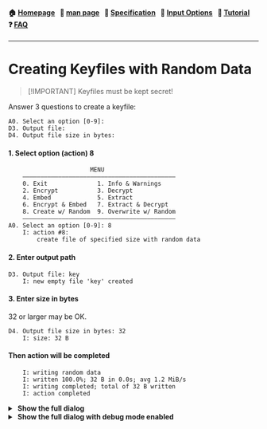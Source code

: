 
<h4 align="left">
  🏠&nbsp;<a href="https://github.com/hakavlad/tird">Homepage</a> &nbsp;
  📜&nbsp;<a href="https://github.com/hakavlad/tird/blob/main/docs/MANPAGE.md">man&nbsp;page</a> &nbsp;
  📑&nbsp;<a href="https://github.com/hakavlad/tird/blob/main/docs/SPECIFICATION.md">Specification</a> &nbsp;
  📄&nbsp;<a href="https://github.com/hakavlad/tird/blob/main/docs/INPUT_OPTIONS.md">Input&nbsp;Options</a> &nbsp;
  📖&nbsp;<a href="https://github.com/hakavlad/tird/blob/main/docs/tutorial/README.md">Tutorial</a> &nbsp;
  ❓&nbsp;<a href="https://github.com/hakavlad/tird/blob/main/docs/FAQ.md">FAQ</a>
</h4>

---

# Creating Keyfiles with Random Data

> \[!IMPORTANT]
> Keyfiles must be kept secret!

Answer 3 questions to create a keyfile:

```
A0. Select an option [0-9]:
D3. Output file:
D4. Output file size in bytes:
```

#### 1. Select option (action) 8

```
                       MENU
    ———————————————————————————————————————————
    0. Exit              1. Info & Warnings
    2. Encrypt           3. Decrypt
    4. Embed             5. Extract
    6. Encrypt & Embed   7. Extract & Decrypt
    8. Create w/ Random  9. Overwrite w/ Random
    ———————————————————————————————————————————
A0. Select an option [0-9]: 8
    I: action #8:
        create file of specified size with random data
```

#### 2. Enter output path

```
D3. Output file: key
    I: new empty file 'key' created
```

#### 3. Enter size in bytes

32 or larger may be OK.

```
D4. Output file size in bytes: 32
    I: size: 32 B
```

#### Then action will be completed

```
    I: writing random data
    I: written 100.0%; 32 B in 0.0s; avg 1.2 MiB/s
    I: writing completed; total of 32 B written
    I: action completed
```

<details>
  <summary>&nbsp;<b>Show the full dialog</b></summary>

```
                       MENU
    ———————————————————————————————————————————
    0. Exit              1. Info & Warnings
    2. Encrypt           3. Decrypt
    4. Embed             5. Extract
    6. Encrypt & Embed   7. Extract & Decrypt
    8. Create w/ Random  9. Overwrite w/ Random
    ———————————————————————————————————————————
A0. Select an option [0-9]: 8
    I: action #8:
        create file of specified size with random data
D3. Output file: key
    I: new empty file 'key' created
D4. Output file size in bytes: 32
    I: size: 32 B
    I: writing random data
    I: written 100.0%; 32 B in 0.0s; avg 1.2 MiB/s
    I: writing completed; total of 32 B written
    I: action completed
```

</details>

<details>
  <summary>&nbsp;<b>Show the full dialog with debug mode enabled</b></summary>

```
                       MENU
    ———————————————————————————————————————————
    0. Exit              1. Info & Warnings
    2. Encrypt           3. Decrypt
    4. Embed             5. Extract
    6. Encrypt & Embed   7. Extract & Decrypt
    8. Create w/ Random  9. Overwrite w/ Random
    ———————————————————————————————————————————
A0. Select an option [0-9]: 8
    I: action #8:
        create file of specified size with random data
    W: debug mode enabled! Sensitive data will be exposed!
D3. Output file: key
    D: opening file 'key' in mode 'xb'
    D: opened file object: <_io.BufferedWriter name='key'>
    D: real path: '/tmpfs/test/key'
    I: new empty file 'key' created
D4. Output file size in bytes: 32
    I: size: 32 B
    I: writing random data
    D: written 32 B to <_io.BufferedWriter name='key'>; position moved from 0 to 32
    I: written 100.0%; 32 B in 0.0s; avg 0.3 MiB/s
    I: writing completed; total of 32 B written
    D: closing <_io.BufferedWriter name='key'>
    D: <_io.BufferedWriter name='key'> closed
    I: action completed
```

</details>
